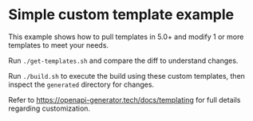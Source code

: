 # Simple custom template example

This example shows how to pull templates in 5.0+ and modify 1 or more templates to meet your needs.

Run `./get-templates.sh` and compare the diff to understand changes.

Run `./build.sh` to execute the build using these custom templates, then inspect the `generated` directory for changes.

Refer to https://openapi-generator.tech/docs/templating for full details regarding customization.

